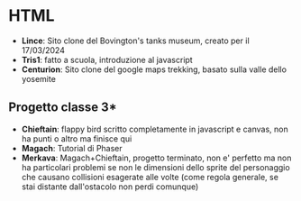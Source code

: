 # HTML

- **Lince**: Sito clone del Bovington's tanks museum, creato per il 17/03/2024
- **Tris1**: fatto a scuola, introduzione al javascript
- **Centurion**: Sito clone del google maps trekking, basato sulla valle dello yosemite
## Progetto classe 3*
- **Chieftain**: flappy bird scritto completamente in javascript e canvas, non ha punti o altro ma finisce qui
- **Magach**: Tutorial di Phaser
- **Merkava**: Magach+Chieftain, progetto terminato, non e' perfetto ma non ha particolari problemi se non le dimensioni dello sprite del personaggio che causano collisioni esagerate alle volte (come regola generale, se stai distante dall'ostacolo non perdi comunque)
